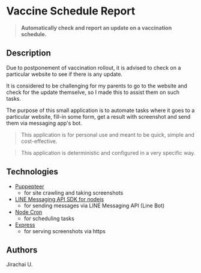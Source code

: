 # Vaccine Schedule Report

> **Automatically check and report an update on a vaccination schedule.**

## Description

Due to postponement of vaccination rollout, it is advised to check on a particular website to see if there is any update.

It is considered to be challenging for my parents to go to the website and check for the update themselve, so I made this to assist them on such tasks.

The purpose of this small application is to automate tasks where it goes to a particular website, fill-in some form, get a result with screenshot and send them via messaging app's bot.

> This application is for personal use and meant to be quick, simple and cost-effective.

> This application is deterministic and configured in a very specific way.

## Technologies

- [Puppepteer](https://github.com/puppeteer/puppeteer)
  - for site crawling and taking screenshots
- [LINE Messaging API SDK for nodejs](https://github.com/line/line-bot-sdk-nodejs)
  - for sending messages via LINE Messaging API (Line Bot)
- [Node Cron](https://github.com/node-cron/node-cron)
  - for scheduling tasks
- [Express](https://github.com/expressjs/express)
  - for serving screenshots via https

## Authors

Jirachai U.

